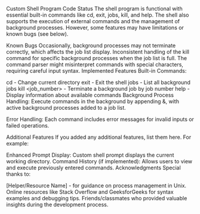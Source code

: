 Custom Shell Program
Code Status
The shell program is functional with essential built-in commands like cd, exit, jobs, kill, and help. The shell also supports the execution of external commands and the management of background processes. However, some features may have limitations or known bugs (see below).

Known Bugs
Occasionally, background processes may not terminate correctly, which affects the job list display.
Inconsistent handling of the kill command for specific background processes when the job list is full.
The command parser might misinterpret commands with special characters, requiring careful input syntax.
Implemented Features
Built-in Commands:

cd <directory> - Change current directory
exit - Exit the shell
jobs - List all background jobs
kill <job_number> - Terminate a background job by job number
help - Display information about available commands
Background Process Handling: Execute commands in the background by appending &, with active background processes added to a job list.

Error Handling: Each command includes error messages for invalid inputs or failed operations.

Additional Features
If you added any additional features, list them here. For example:

Enhanced Prompt Display: Custom shell prompt displays the current working directory.
Command History (if implemented): Allows users to view and execute previously entered commands.
Acknowledgments
Special thanks to:

[Helper/Resource Name] - for guidance on process management in Unix.
Online resources like Stack Overflow and GeeksforGeeks for syntax examples and debugging tips.
Friends/classmates who provided valuable insights during the development process.
